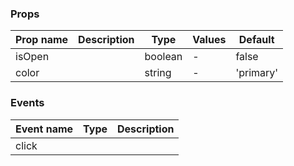 ### Props

| Prop name | Description | Type    | Values | Default   |
| --------- | ----------- | ------- | ------ | --------- |
| isOpen    |             | boolean | -      | false     |
| color     |             | string  | -      | 'primary' |

### Events

| Event name | Type | Description |
| ---------- | ---- | ----------- |
| click      |      |
